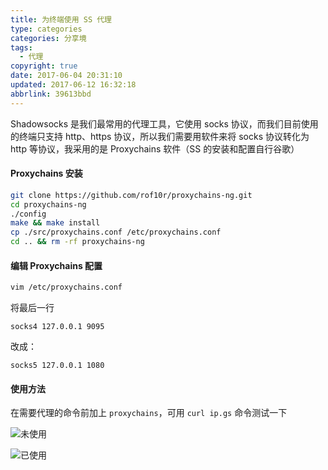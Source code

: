 ```yaml
---
title: 为终端使用 SS 代理
type: categories
categories: 分享境
tags:
  - 代理
copyright: true
date: 2017-06-04 20:31:10
updated: 2017-06-12 16:32:18
abbrlink: 39613bbd
---
```


Shadowsocks 是我们最常用的代理工具，它使用 socks 协议，而我们目前使用的终端只支持 http、https 协议，所以我们需要用软件来将 socks 协议转化为 http 等协议，我采用的是 Proxychains 软件（SS 的安装和配置自行谷歌）

#### Proxychains 安装

```bash
git clone https://github.com/rof10r/proxychains-ng.git
cd proxychains-ng
./config
make && make install
cp ./src/proxychains.conf /etc/proxychains.conf
cd .. && rm -rf proxychains-ng
```

#### 编辑 Proxychains 配置

```bash
vim /etc/proxychains.conf
```

<!-- more  -->

将最后一行

```
socks4 127.0.0.1 9095
```

改成：

```
socks5 127.0.0.1 1080
```

#### 使用方法

在需要代理的命令前加上 `proxychains`，可用 `curl ip.gs` 命令测试一下



![未使用](https://ws1.sinaimg.cn/large/ba22af52gy1fg9gcb3kr3j20qh0igmz6.jpg)


![已使用](https://ws1.sinaimg.cn/large/ba22af52gy1fg9gdbm5tfj20qh0igwgo.jpg)
